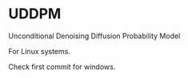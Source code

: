 # UDDPM
Unconditional Denoising Diffusion Probability Model

For Linux systems.

Check first commit for windows.